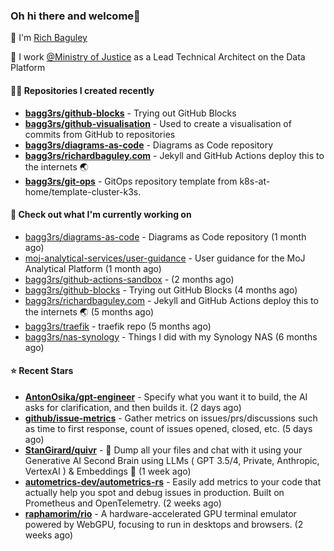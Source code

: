 ### Oh hi there and welcome👋

👐 I'm [Rich Baguley](https://richardbaguley.com/about)

🏢 I work [@Ministry of Justice](https://github.com/ministryofjustice) as a Lead Technical Architect on the Data Platform

#### 👨‍💻 Repositories I created recently
- **[bagg3rs/github-blocks](https://github.com/bagg3rs/github-blocks)** - Trying out GitHub Blocks
- **[bagg3rs/github-visualisation](https://github.com/bagg3rs/github-visualisation)** - Used to create a visualisation of commits from GitHub to repositories
- **[bagg3rs/diagrams-as-code](https://github.com/bagg3rs/diagrams-as-code)** - Diagrams as Code repository
- **[bagg3rs/richardbaguley.com](https://github.com/bagg3rs/richardbaguley.com)** - Jekyll and GitHub Actions deploy this to the internets 🌏
- **[bagg3rs/git-ops](https://github.com/bagg3rs/git-ops)** - GitOps repository template from k8s-at-home/template-cluster-k3s.

#### 👷 Check out what I'm currently working on

- [bagg3rs/diagrams-as-code](https://github.com/bagg3rs/diagrams-as-code) - Diagrams as Code repository (1 month ago)
- [moj-analytical-services/user-guidance](https://github.com/moj-analytical-services/user-guidance) - User guidance for the MoJ Analytical Platform (1 month ago)
- [bagg3rs/github-actions-sandbox](https://github.com/bagg3rs/github-actions-sandbox) -  (2 months ago)
- [bagg3rs/github-blocks](https://github.com/bagg3rs/github-blocks) - Trying out GitHub Blocks (4 months ago)
- [bagg3rs/richardbaguley.com](https://github.com/bagg3rs/richardbaguley.com) - Jekyll and GitHub Actions deploy this to the internets 🌏 (5 months ago)
- [bagg3rs/traefik](https://github.com/bagg3rs/traefik) - traefik repo (5 months ago)
- [bagg3rs/nas-synology](https://github.com/bagg3rs/nas-synology) - Things I did with my Synology NAS (6 months ago)

#### ⭐ Recent Stars


- **[AntonOsika/gpt-engineer](https://github.com/AntonOsika/gpt-engineer)** - Specify what you want it to build, the AI asks for clarification, and then builds it. (2 days ago)
- **[github/issue-metrics](https://github.com/github/issue-metrics)** - Gather metrics on issues/prs/discussions such as time to first response, count of issues opened, closed, etc. (5 days ago)
- **[StanGirard/quivr](https://github.com/StanGirard/quivr)** - 🧠 Dump all your files and chat with it using your Generative AI Second Brain using LLMs ( GPT 3.5/4, Private, Anthropic, VertexAI ) &amp; Embeddings 🧠  (1 week ago)
- **[autometrics-dev/autometrics-rs](https://github.com/autometrics-dev/autometrics-rs)** - Easily add metrics to your code that actually help you spot and debug issues in production. Built on Prometheus and OpenTelemetry. (2 weeks ago)
- **[raphamorim/rio](https://github.com/raphamorim/rio)** - A hardware-accelerated GPU terminal emulator powered by WebGPU, focusing to run in desktops and browsers. (2 weeks ago)
